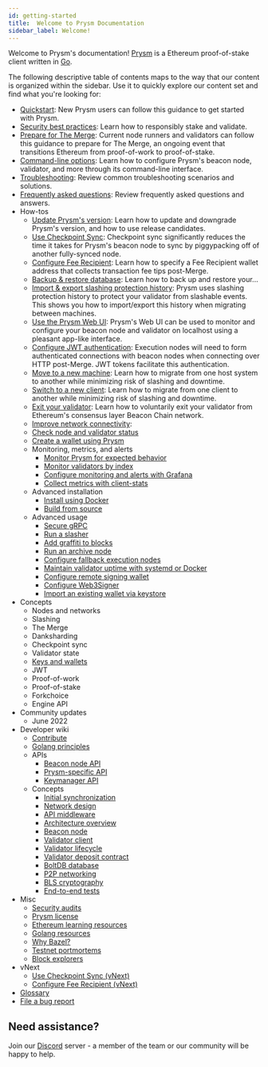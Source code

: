 ```yaml
---
id: getting-started
title:  Welcome to Prysm Documentation
sidebar_label: Welcome!
---
```


Welcome to Prysm's documentation! [Prysm](https://github.com/prysmaticlabs/prysm) is a Ethereum proof-of-stake client written in [Go](https://golang.org). 

The following descriptive table of contents maps to the way that our content is organized within the sidebar. Use it to quickly explore our content set and find what you're looking for:

 - [Quickstart](./install/install-with-script.md): New Prysm users can follow this guidance to get started with Prysm.
 - [Security best practices](./security-best-practices.md): Learn how to responsibly stake and validate. 
 - [Prepare for The Merge](./prepare-for-merge.md): Current node runners and validators can follow this guidance to prepare for The Merge, an ongoing event that transitions Ethereum from proof-of-work to proof-of-stake.
 - [Command-line options](./prysm-usage/parameters.md): Learn how to configure Prysm's beacon node, validator, and more through its command-line interface.
 - [Troubleshooting](./troubleshooting/issues-errors.md): Review common troubleshooting scenarios and solutions.
 - [Frequently asked questions](faq.md): Review frequently asked questions and answers.
 - How-tos
   - [Update Prysm's version](./prysm-usage/staying-up-to-date.md): Learn how to update and downgrade Prysm's version, and how to use release candidates.
   - [Use Checkpoint Sync](./prysm-usage/checkpoint-sync.md): Checkpoint sync significantly reduces the time it takes for Prysm's beacon node to sync by piggypacking off of another fully-synced node.
   - [Configure Fee Recipient](./execution-node/fee-recipient.md): Learn how to specify a Fee Recipient wallet address that collects transaction fee tips post-Merge.
   - [Backup & restore database](./prysm-usage/database-backups.md): Learn how to back up and restore your...
   - [Import & export slashing protection history](./wallet/slashing-protection.md): Prysm uses slashing protection history to protect your validator from slashable events. This shows you how to import/export this history when migrating between machines.
   - [Use the Prysm Web UI](./prysm-usage/web-interface.md): Prysm's Web UI can be used to monitor and configure your beacon node and validator on localhost using a pleasant app-like interface.
   - [Configure JWT authentication](./execution-node/authentication.md): Execution nodes will need to form authenticated connections with beacon nodes when connecting over HTTP post-Merge. JWT tokens facilitate this authentication.
   - [Move to a new machine](./advanced/migrating-keys.md): Learn how to migrate from one host system to another while minimizing risk of slashing and downtime.
   - [Switch to a new client](./advanced/migrating-keys.md): Learn how to migrate from one client to another while minimizing risk of slashing and downtime.
   - [Exit your validator](./wallet/exiting-a-validator.md): Learn how to voluntarily exit your validator from Ethereum's consensus layer Beacon Chain network.
   - [Improve network connectivity](./prysm-usage/p2p-host-ip.md): 
   - [Check node and validator status](./monitoring/checking-status.md)
   - [Create a wallet using Prysm](./wallet/deterministic.md)
   - Monitoring, metrics, and alerts
      - [Monitor Prysm for expected behavior](./monitoring/is-everything-fine.md)
      - [Monitor validators by index](./prysm-usage/individual-validator-monitoring.md)
      - [Configure monitoring and alerts with Grafana](./prysm-usage/monitoring/grafana-dashboard.md)
      - [Collect metrics with client-stats](./prysm-usage/client-stats.md)
   - Advanced installation
     - [Install using Docker](./install/install-with-docker.md)
     - [Build from source](./install/install-with-bazel.md)
   - Advanced usage
     - [Secure gRPC](./prysm-usage/secure-grpc.md)
     - [Run a slasher](./prysm-usage/slasher.md)
     - [Add graffiti to blocks](./prysm-usage/graffiti-file.md)
     - [Run an archive node](./advanced/beacon_node_api.md)
     - [Configure fallback execution nodes](./execution-node/configuring-for-prysm.md)
     - [Maintain validator uptime with systemd or Docker](./advanced/maintaining-uptime.md)
     - [Configure remote signing wallet](./wallet/remote.md)
     - [Configure Web3Signer](./wallet/we3signer.md)
     - [Import an existing wallet via keystore](./wallet/nondeterministic.md)
 - Concepts
   - Nodes and networks
   - Slashing
   - The Merge
   - Danksharding
   - Checkpoint sync
   - Validator state
   - [Keys and wallets](./wallet/introduction.md)
   - JWT
   - Proof-of-work
   - Proof-of-stake
   - Forkchoice
   - Engine API
 - Community updates
   - June 2022
 - Developer wiki
   - [Contribute](./contribute/contribution-guidelines.md)
   - [Golang principles](./contribute/prysms-golang-principles.md)
   - APIs
     - [Beacon node API](./how-prysm-works/ethereum-public-api.md)
     - [Prysm-specific API](./how-prysm-works/prysm-public-api.md)
     - [Keymanager API](./how-prysm-works/keymanager-api.md)
   - Concepts
     - [Initial synchronization](./devtools/init-state.md)
     - [Network design](./devtools/net-design.md)
     - [API middleware](./devtools/api-middleware.md)
     - [Architecture overview](./how-prysm-works/overview-technical.md)
     - [Beacon node](./how-prysm-works/beacon-node.md)
     - [Validator client](./how-prysm-works/validator-clients.md)
     - [Validator lifecycle](./how-prysm-works/validator-lifecycle.md)
     - [Validator deposit contract](./how-prysm-works/validator-deposit-contract.md)
     - [BoltDB database](./how-prysm-works/database-backend-boltdb.md)
     - [P2P networking](./how-prysm-works/p2p-networking.md)
     - [BLS cryptography](./how-prysm-works/bls-signature-aggregation-and-cryptography.md)
     - [End-to-end tests](./devtools/end-to-end.md)
 - Misc
   - [Security audits](./audits/phase0.md)
   - [Prysm license](./licenses/prysmatic-labs.md)
   - [Ethereum learning resources](./reading/eth2.md)
   - [Golang resources](./reading/golang.md)
   - [Why Bazel?](./reading/bazel.md)
   - [Testnet portmortems](./reading/testnet_postmortems.md)
   - [Block explorers](./devtools/block-explorers.md)
 - vNext
   - [Use Checkpoint Sync (vNext)](./prysm-usage/checkpoint-sync-vNext.md)
   - [Configure Fee Recipient (vNext)](./execution-node/fee-recipient-vNext.md)
 - [Glossary](terminology.md)
 - [File a bug report](./contribute/bugreports.md)


## Need assistance?

Join our [Discord](https://discord.gg/prysmaticlabs) server - a member of the team or our community will be happy to help.